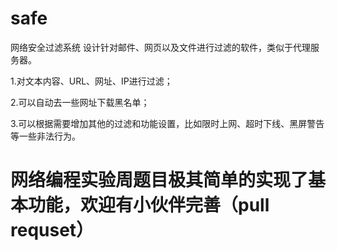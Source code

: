 # safe
网络安全过滤系统
设计针对邮件、网页以及文件进行过滤的软件，类似于代理服务器。

1.对文本内容、URL、网址、IP进行过滤；

2.可以自动去一些网址下载黑名单；

3.可以根据需要增加其他的过滤和功能设置，比如限时上网、超时下线、黑屏警告等一些非法行为。

# 网络编程实验周题目极其简单的实现了基本功能，欢迎有小伙伴完善（pull requset）

